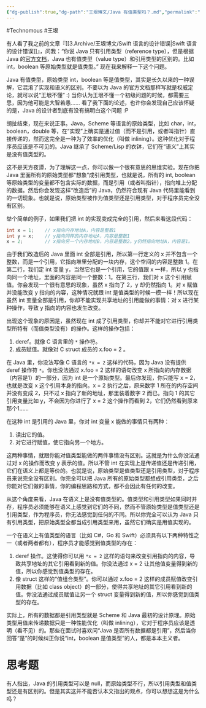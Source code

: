 ```yaml
---
{"dg-publish":true,"dg-path":"王垠博文/Java 有值类型吗？.md","permalink":"/王垠博文/Java 有值类型吗？/","created":"2023-08-29T16:11:44.000+08:00","updated":"2023-12-12T14:38:35.630+08:00"}
---
```


#Technomous #王垠 

有人看了我之前的文章『[[3.Archive/王垠博文/Swift 语言的设计错误\|Swift 语言的设计错误]]』，问我：“你说 Java 只有引用类型（reference type），但是根据 Java 的[官方文档](https://docs.oracle.com/javase/tutorial/java/nutsandbolts/datatypes.html)，Java 也有值类型（value type）和引用类型的区别的。比如 int，boolean 等原始类型就是值类型。” 现在我来解释一下这个问题。

Java 有值类型，原始类型 int，boolean 等是值类型，其实是长久以来的一种误解，它混淆了实现和语义的区别。不要以为 Java 的官方文档那样写就是权威定论，就可以说“王垠不懂” :) 当你认为王垠不懂一个初级问题的时候，都需要三思，因为他可能是大智若愚…… 看了我下面的论述，也许你会发现自己应该怀疑的是，Java 的设计者到底有没有搞明白这个问题 :P

胡扯结束，现在来说正事。Java，Scheme 等语言的原始类型，比如 char，int，boolean，double 等，在“实现”上确实是通过值（而不是引用，或者叫指针）直接传递的，然而这完全是一种为了效率的优化（叫做 inlining）。这种优化对于程序员应该是不可见的。Java 继承了 Scheme/Lisp 的衣钵，它们在“语义”上其实是没有值类型的。

这不是天方夜谭，为了理解这一点，你可以做一个很有意思的思维实验。现在你把 Java 里面所有的原始类型都“想象”成引用类型，也就是说，所有的 int, boolean 等原始类型的变量都不包含实际的数据，而是引用（或者叫指针），指向堆上分配的数据。然后你会发现这样“改造后”的 Java，仍然符合现有 Java 代码里能看到的一切现象。也就是说，原始类型被作为值类型还是引用类型，对于程序员完全没有区别。

举个简单的例子，如果我们把 int 的实现变成完全的引用，然后来看这段代码：

``` java
int x = 1;    // x指向内存地址A，内容是整数1
int y = x;    // y指向同样的内存地址A，内容是整数1
x = 2;        // x指向另一个内存地址B，内容是整数2。y仍然指向地址A，内容是1。
```

由于我们改造后的 Java 里面 int 全部是引用，所以第一行定义的 x 并不包含一个整数，而是一个引用，它指向堆里分配的一块内存，这个空间的内容是整数 1。在第二行，我们定 int 变量 y，当然它也是一个引用，它的值跟 x 一样，所以 y 也指向同一个地址，里面的内容是同一个整数：1。在第三行，我们对 x 这个引用赋值。你会发现一个很有意思的现象，虽然 x 指向了 2，y 却仍然指向 1。对 x 赋值并没能改变 y 指向的内容，这种情况就跟 int 是值类型的时候一模一样！所以现在虽然 int 变量全部是引用，你却不能实现共享地址的引用能做的事情：对 x 进行某种操作，导致 y 指向的内容也发生改变。

出现这个现象的原因是，虽然现在 int 成了引用类型，你却并不能对它进行引用类型所特有（而值类型没有）的操作。这样的操作包括：

1. deref。就像 C 语言里的 `*` 操作符。
2. 成员赋值。就像对 C struct 成员的 x.foo = 2 。

在 Java 里，你没法写像 C 语言的 `*x = 2` 这样的代码，因为 Java 没有提供 deref 操作符 `*`。你也没法通过 x.foo = 2 这样的语句改变 x 所指向的内存数据（内容是1）的一部分，因为 int 是一个原始类型。最后你发现，你只能写 x = 2，也就是改变 x 这个引用本身的指向。x = 2 执行之后，原来数字 1 所在的内存空间并没有变成 2，只不过 x 指向了新的地址，那里装着数字 2 而已。指向 1 的其它引用变量比如 y，不会因为你进行了 x = 2 这个操作而看到 2，它们仍然看到原来那个1……

在这种 int 是引用的 Java 里，你对 int 变量 x 能做的事情只有两种：

1. 读出它的值。
2. 对它进行赋值，使它指向另一个地方。

这两种事情，就跟你能对值类型能做的两件事情没有区别。这就是为什么你没法通过对 x 的操作而改变 y 表示的值。所以不管 int 在实现上是传递值还是传递引用，它们在语义上都是等价的。也就是说，原始类型是值类型还是引用类型，对于程序员来说完全没有区别。你完全可以把 Java 所有的原始类型都想成引用类型，之后你能对它们做的事情，你的编程思路和方式，都不会因此有任何的改变。

从这个角度来看，Java 在语义上是没有值类型的。值类型和引用类型如果同时并存，程序员必须能够在语义上感觉到它们的不同，然而不管原始类型是值类型还是引用类型，作为程序员，你无法感觉到任何的不同。所以你完全可以认为 Java 只有引用类型，把原始类型全都当成引用类型来用，虽然它们确实是用值实现的。

一个在语义上有值类型的语言（比如 C#，Go 和 Swift）必须具有以下两种特性之一（或者两者都有），程序员才能感觉到值类型的存在：

1. deref 操作。这使得你可以用 `*x = 2` 这样的语句来改变引用指向的内容，导致共享地址的其它引用看到新的值。你没法通过 x = 2 让其他值变量得到新的值，所以你感觉到值类型的存在。
2. 像 struct 这样的“值组合类型”。你可以通过 x.foo = 2 这样的成员赋值改变引用数据（比如 class object）的一部分，使得共享地址的其它引用看到新的值。你没法通过成员赋值让另一个 struct 变量得到新的值，所以你感觉到值类型的存在。

实际上，所有的数据都是引用类型就是 Scheme 和 Java 最初的设计原理。原始类型用值来传递数据只是一种性能优化（叫做 inlining），它对于程序员应该是透明（看不见）的。那些在面试时喜欢问“Java 是否所有数据都是引用”，然后当你回答“是”的时候纠正你说“int，boolean 是值类型”的人，都是本本主义者。

# 思考题

有人指出，Java 的引用类型可以是 null，而原始类型不行，所以引用类型和值类型还是有区别的。但是其实这并不能否认本文指出的观点，你可以想想这是为什么吗？